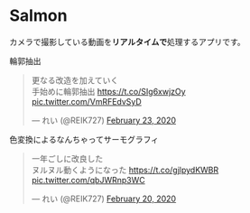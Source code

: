 # Salmon
カメラで撮影している動画を**リアルタイムで**処理するアプリです。

輪郭抽出
<blockquote class="twitter-tweet">
  <p lang="ja" dir="ltr">
    更なる改造を加えていく<br>
    手始めに輪郭抽出
    <a href="https://t.co/SIg6xwjzOy">https://t.co/SIg6xwjzOy</a>
    <a href="https://t.co/VmRFEdvSyD">pic.twitter.com/VmRFEdvSyD</a>
  </p>
  &mdash; れい (@REIK727)
  <a href="https://twitter.com/REIK727/status/1231483793527144449?ref_src=twsrc%5Etfw">February 23, 2020</a>
</blockquote>

色変換によるなんちゃってサーモグラフィ
<blockquote class="twitter-tweet">
  <p lang="ja" dir="ltr">
    一年ごしに改良した<br>
    ヌルヌル動くようになった
    <a href="https://t.co/gjlpydKWBR">https://t.co/gjlpydKWBR</a>
    <a href="https://t.co/qbJWRnp3WC">pic.twitter.com/qbJWRnp3WC</a>
  </p>
  &mdash; れい (@REIK727)
  <a href="https://twitter.com/REIK727/status/1230355149727522818?ref_src=twsrc%5Etfw">February 20, 2020</a>
</blockquote>

